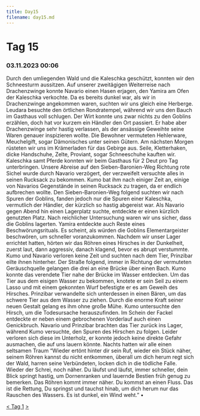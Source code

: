 ```yaml
---
title: Day15
filename: day15.md
--- 
```


# Tag 15
###  03.11.2023 00:06
Durch den umliegenden Wald und die Kaleschka geschützt, konnten wir den Schneesturm aussitzen. Auf unserer zweitägigen Weiterreise nach Drachenzwinge konnte Navario einen Hasen erjagen, den Yamira am Ofen der Kaleschka verkochte. Da es bereits dunkel war, als wir in Drachenzwinge angekommen waren, suchten wir uns gleich eine Herberge. Leudara besuchte den örtlichen Rondratempel, während wir uns den Bauch im Gasthaus voll schlugen. Der Wirt konnte uns zwar nichts zu den Goblins erzählen, doch hat vor kurzem ein Händler den Ort passiert. Er habe aber Drachenzwinge sehr hastig verlassen, als der ansässige Geweihte seine Waren genauer inspizieren wollte. Die Bewohner vermuteten Hehlerware, Meuchelgift, sogar Dämonisches unter seinen Gütern. Am nächsten Morgen rüsteten wir uns im Krämerladen für das Gebirge aus. Seile, Kletterhaken, dicke Handschuhe, Zelte, Proviant, sogar Schneeschuhe kauften wir. Kaleschka samt Pferde konnten wir beim Gasthaus für 2 Deut pro Tag unterbringen. Unsere Abreise auf den Sieben-Baronien-Weg Richtung rote Sichel wurde durch Navario verzögert, der verzweifelt versuchte alles in seinen Rucksack zu bekommen. Kumo bat ihm nach einiger Zeit an, einige von Navarios Gegenstände in seinen Rucksack zu tragen, da er endlich aufbrechen wollte.
Den Sieben-Baronien-Weg folgend suchten wir nach Spuren der Goblins, fanden jedoch nur die Spuren einer Kaleschka, vermutlich der Händler, der kürzlich so hastig abgereist war. Als Navario gegen Abend hin einen Lagerplatz suchte, entdeckte er einen kürzlich genutzten Platz. Nach reichlicher Untersuchung waren wir uns sicher, dass die Goblins lagerten. Yamira entdeckte auch Reste eines Beschwörungsrituals. Es scheint, als würden die Goblins Elementargeister beschwören, um schneller voranzukommen. Nachdem wir unser Lager errichtet hatten, hörten wir das Röhren eines Hirsches in der Dunkelheit, zuerst laut, dann aggressiv, danach klagend, bevor es abrupt verstummte. Kumo und Navario verloren keine Zeit und suchten nach dem Tier, Prinzibar eilte ihnen hinterher. Der Straße folgend, immer in Richtung der vermuteten Geräuschquelle gelangen die drei an eine Brücke über einen Bach. Kumo konnte das verendete Tier nahe der Brücke im Wasser entdecken. Um das Tier aus dem eisigen Wasser zu bekommen, knotete er sein Seil zu einem Lasso und mit einem gekonnten Wurf befestigte er es am Geweih des Hirsches. Prinzibar verwandelte sich unterdessen in einen Bären, um das schwere Tier aus dem Wasser zu ziehen. Durch die enorme Kraft seiner neuen Gestalt gelang es ihm ohne große Mühe. Kumo untersuchte den Hirsch, um die Todesursache herauszufinden. Im Schein der Fackel entdeckte er neben einem gebrochenen Vorderlauf auch einen Genickbruch. Navario und Prinzibar brachten das Tier zurück ins Lager, während Kumo versuchte, den Spuren des Hirschen zu folgen. Leider verloren sich diese im Unterholz, er konnte jedoch keine direkte Gefahr ausmachen, die auf uns lauern könnte.
Nachts hatten wir alle einen seltsamen Traum “Wieder ertönt hinter dir sein Ruf, wieder ein Stück näher, seinem Röhren kannst du nicht entkommen, überall um dich herum regt sich der Wald, harren seine Verbündeten, locken dich in die tödliche Falle. Wieder der Schrei, noch näher. Du läufst und läufst, immer schneller, dein Blick springt hastig, um Dornenranken und lauernde Bestien früh genug zu bemerken. Das Röhren kommt immer näher. Du kommst an einen Fluss. Das ist die Rettung, Du springst und tauchst hinab, um dich herum nur das Rauschen des Wassers. Es ist dunkel, ein Wind weht.” 
•  


[< ](day14.md)
[Tag 1](README.md)
[ >](day16.md)<br>